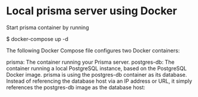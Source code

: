 # Local prisma server using Docker

Start prisma container by running

$ docker-compose up -d

The following Docker Compose file configures two Docker containers:

prisma: The container running your Prisma server.
postgres-db: The container running a local PostgreSQL instance, based on the PostgreSQL Docker image.
prisma is using the postgres-db container as its database. Instead of referencing the database host via an IP address or URL, it simply references the postgres-db image as the database host:
